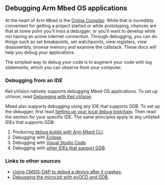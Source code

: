 ## Debugging Arm Mbed OS applications

At the heart of Arm Mbed is the [Online Compiler](arm-mbed-online-compiler.html). While that is incredibly convenient for getting a project started or while prototyping, chances are that at some point you'll miss a debugger, or you'll want to develop while not having an active internet connection. Through debugging, you can do things such as set breakpoints, set watchpoints, view registers, view disassembly, browse memory and examine the callstack. These docs will help you debug your applications.

The simplest way to debug your code is to augment your code with log statements, which you can observe from your computer.

### Debugging from an IDE

Keil uVision natively supports debugging Mbed OS applications. To set up uVision, read [Debugging with Keil uVision](/docs/v5.9/tutorials/keil-uvision.html).

Mbed also supports debugging using any IDE that supports GDB. To set up the debugger, first read [Setting up your local debug toolchain](setting-up-a-local-debug-toolchain.html). Then read the section for your specific IDE. The same principles apply to any unlisted IDEs that supports GDB:

1. Producing [debug builds with Arm Mbed CLI](debug-builds-cli.html).
1. Debugging with [Eclipse](/docs/v5.9/tutorials/eclipse.html).
1. Debugging with [Visual Studio Code](/docs/v5.9/tutorials/visual-studio-code.html).
1. Debugging with [other IDEs that support GDB](debugging.html).

### Links to other sources

- [Using CMSIS-DAP to debug a device after it crashes](https://os.mbed.com/blog/entry/Post-mortem-debugging-with-ARM-mbed/).
- [Debugging the micro:bit with pyOCD and GDB](/docs/v5.9/tutorials/debug-microbit.html).
